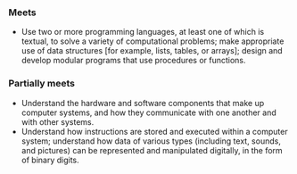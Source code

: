 ### Meets

- Use two or more programming languages, at least one of which is textual, to solve a variety of computational problems; make appropriate use of data structures [for example, lists, tables, or arrays]; design and develop modular programs that use procedures or functions.

### Partially meets

- Understand the hardware and software components that make up computer systems, and how they communicate with one another and with other systems.
- Understand how instructions are stored and executed within a computer system; understand how data of various types (including text, sounds, and pictures) can be represented and manipulated digitally, in the form of binary digits.
